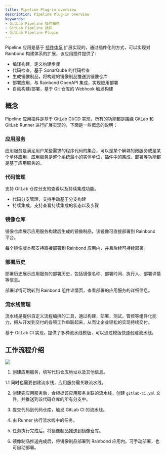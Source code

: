 ```yaml
---
title: Pipeline Plug-in overview
description: Pipeline Plug-in overview
keywords:
- GitLab Pipeline 插件概述
- GitLab Pipeline 插件
- GitLab Pipeline Plugin
---
```


Pipeline 应用是基于 [插件体系](#) 扩展实现的，通过插件化的方式，可以实现对 Rainbond 构建体系的扩展，该应用插件提供了:

* 编译构建，定义构建步骤
* 代码检查，基于 SonarQube 的代码检查
* 生成镜像制品，将构建的镜像制品推送到镜像仓库
* 部署应用，与 Rainbond OpenAPI 集成，实现应用部署
* 自动构建/部署，基于 Git 仓库的 Webhook 触发构建

## 概念

Pipeline 应用插件是基于 GitLab CI/CD 实现，所有的功能都是围绕 GitLab 和 GitLab Runner 进行扩展实现的，下面是一些概念的说明：

### 应用服务

应用服务是满足用户某些需求的程序代码的集合，可以是某个解耦的微服务或是某个单体应用，应用服务是整个系统最小的实体单位，插件中的集成、部署等功能都是基于应用服务的。

### 代码管理

支持 GitLab 仓库分支的查看以及持续集成功能。

* 代码分支管理，支持手动基于分支构建
* 持续集成，支持查看持续集成的状态以及步骤

### 镜像仓库

镜像仓库展示应用服务构建后生成的镜像制品，该镜像可直接部署到 Rainbond 平台。

每个镜像版本都支持直接部署到 Rainbond 应用内，并且后续可持续部署。

### 部署历史

部署历史展示应用服务的部署历史，包括镜像名称、部署时间、执行人、部署详情等信息。

部署详情可跳转到 Rainbond 组件详情页，查看部署的应用服务的详细信息。

### 流水线管理

流水线是提供自定义流程编排的工具，通过构建，部署，测试，管控等组件化能力，把从开发到交付的各项工作串联起来，从而让企业轻松的实现持续交付。

基于 GitLab CI 实现，提供了多种流水线模版，可以通过模版快速创建流水线。


## 工作流程介绍

![](https://static.goodrain.com/docs/5.11/devops/pipeline/pipeline.png)

1. 创建应用服务，填写代码仓库地址以及其他信息。

  1.1 同时也需要创建流水线，应用服务需关联流水线。

2. 创建完应用服务后，会根据该应用服务关联的流水线，创建 `gitlab-ci.yml` 文件，并推送到该代码仓库的所有分支中。

3. 提交代码到代码仓库，触发 GitLab CI 的流水线。

4. 由 Runner 执行流水线中的任务。

5. 任务执行完成后，将镜像制品推送到镜像仓库。

6. 镜像制品推送完成后，将镜像制品部署到 Rainbond 应用内。可手动部署，也可自动部署。